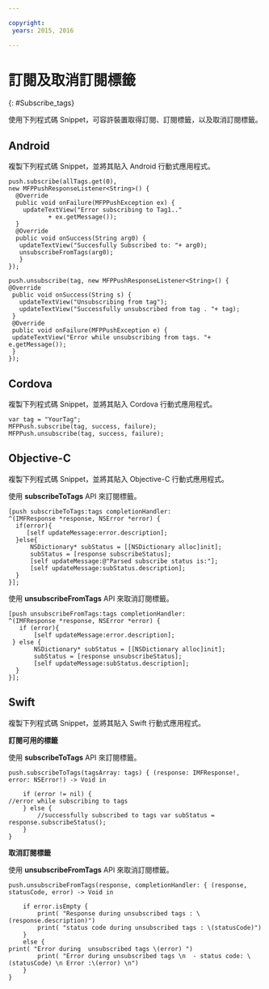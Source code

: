 ```yaml
---

copyright:
 years: 2015, 2016

---
```


# 訂閱及取消訂閱標籤
{: #Subscribe_tags}

使用下列程式碼 Snippet，可容許裝置取得訂閱、訂閱標籤，以及取消訂閱標籤。

## Android

複製下列程式碼 Snippet，並將其貼入 Android 行動式應用程式。

```
push.subscribe(allTags.get(0),
new MFPPushResponseListener<String>() {
  @Override
  public void onFailure(MFPPushException ex) {
    updateTextView("Error subscribing to Tag1.."
           + ex.getMessage());
  }
  @Override
  public void onSuccess(String arg0) {
   updateTextView("Succesfully Subscribed to: "+ arg0);
   unsubscribeFromTags(arg0);
   }
});
```

```
push.unsubscribe(tag, new MFPPushResponseListener<String>() {
@Override
 public void onSuccess(String s) {
   updateTextView("Unsubscribing from tag");
   updateTextView("Successfully unsubscribed from tag . "+ tag);
 }
 @Override
 public void onFailure(MFPPushException e) {
 updateTextView("Error while unsubscribing from tags. "+ e.getMessage());
 }
});
```

## Cordova

複製下列程式碼 Snippet，並將其貼入 Cordova 行動式應用程式。

```
var tag = "YourTag";
MFPPush.subscribe(tag, success, failure);
MFPPush.unsubscribe(tag, success, failure);
```

## Objective-C

複製下列程式碼 Snippet，並將其貼入 Objective-C 行動式應用程式。

使用 **subscribeToTags** API 來訂閱標籤。

```
[push subscribeToTags:tags completionHandler:
^(IMFResponse *response, NSError *error) {
  if(error){
     [self updateMessage:error.description];
  }else{
      NSDictionary* subStatus = [[NSDictionary alloc]init];
      subStatus = [response subscribeStatus];
      [self updateMessage:@"Parsed subscribe status is:"];
      [self updateMessage:subStatus.description];
  }
}];
```

使用 **unsubscribeFromTags** API 來取消訂閱標籤。

```
[push unsubscribeFromTags:tags completionHandler:
^(IMFResponse *response, NSError *error) {
   if (error){
       [self updateMessage:error.description];
 } else {
       NSDictionary* subStatus = [[NSDictionary alloc]init];
       subStatus = [response unsubscribeStatus];
       [self updateMessage:subStatus.description];
  }
}];
```

## Swift

複製下列程式碼 Snippet，並將其貼入 Swift 行動式應用程式。

**訂閱可用的標籤**

使用 **subscribeToTags** API 來訂閱標籤。

```
push.subscribeToTags(tagsArray: tags) { (response: IMFResponse!, error: NSError!) -> Void in

	if (error != nil) {
//error while subscribing to tags
	} else {
		//successfully subscribed to tags var subStatus = response.subscribeStatus();
	}
} 
```

**取消訂閱標籤**

使用 **unsubscribeFromTags** API 來取消訂閱標籤。

```
push.unsubscribeFromTags(response, completionHandler: { (response, statusCode, error) -> Void in

    if error.isEmpty {
        print( "Response during unsubscribed tags : \(response.description)")
        print( "status code during unsubscribed tags : \(statusCode)")
    }
    else {
print( "Error during  unsubscribed tags \(error) ")
        print( "Error during unsubscribed tags \n  - status code: \(statusCode) \n Error :\(error) \n")
    }
}
```
